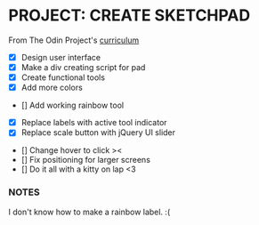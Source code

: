 # <strong>PROJECT: CREATE SKETCHPAD</strong>

From The Odin Project's [curriculum](https://www.theodinproject.com/courses/web-development-101/lessons/javascript-and-jquery)

- [x] Design user interface
- [x] Make a div creating script for pad
- [x] Create functional tools 
- [x] Add more colors
- [] Add working rainbow tool
- [x] Replace labels with active tool indicator
- [x] Replace scale button with jQuery UI slider
- [] Change hover to click ><
- [] Fix positioning for larger screens
- [] Do it all with a kitty on lap <3 

### NOTES

I don't know how to make a rainbow label. :( 


